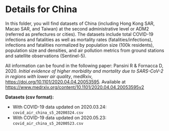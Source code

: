 # Details for China

In this folder, you will find datasets of China (including Hong Kong SAR, Macao SAR, and Taiwan) at the second administrative level or ADM2 (referred as prefectures or cities).
The datasets include total COVID-19 infections and fatalities as well as mortality rates (fatalities/infections), infections and fatalities normalized by population size (100k residents), population size and densities, and air pollution metrics from ground stations and satellite observations (Sentinel-5).

All information can be found in the following paper:
Pansini R & Fornacca D, 2020. _Initial evidence of higher morbidity and mortality due to SARS-CoV-2 in regions with lower air quality_, medRxiv, https://doi.org/10.1101/2020.04.04.20053595. Available at https://www.medrxiv.org/content/10.1101/2020.04.04.20053595v2

**Datasets (csv format):**
- With COVID-19 data updated on 2020.03.24: `covid_air_china_s5_20200324.csv`
- With COVID-19 data updated on 2020.05.23: `covid_air_china_s5_20200523.csv`
